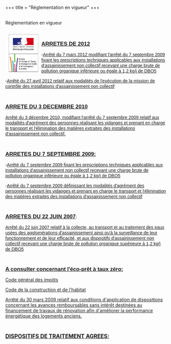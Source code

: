 +++
title = "Réglementation en vigueur"
+++
<br />
 <br />
   <div class="title-01 uppercase">
    <a>Réglementation en vigueur</a>
  </div>

<br />
<a href="http://www.assainissement-non-collectif.developpement-durable.gouv.fr"><img class="bordure" style="float: left; margin: 10px;" src="/img/logoreg.png" alt="" width="93" height="119" /></a>
 <br />
<div class="part900 " >
<p><span style="text-decoration: underline; font-family: arial,helvetica,sans-serif;"><span style="font-size: 17px;"><strong>ARRETES DE 2012</strong></span></span><span style="font-family: arial,helvetica,sans-serif; font-size: 14px;">&nbsp;</span></p>
<p><span style="font-family: arial,helvetica,sans-serif; font-size: 14px;">-<a href="web_documents/joe_20120425_0003.pdf">Arrêté du 7 mars 2012 modifiant l'arrêté du 7 septembre 2009 fixant les prescriptions techniques applicables aux installations d'assainissement non collectif recevant une charge brute de pollution organique inférieure ou égale à 1,2 kg/j de DBO5<br /></a></span></p>
<p><span style="font-family: arial,helvetica,sans-serif; font-size: 14px;">-<a href="web_documents/joe_20120510_0017.pdf">Arrêté du 27 avril 2012 relatif aux modalités de l'exécution de la mission de contrôle des installations d'assainissement non collectif</a></span></p>
<p><span style="font-family: arial,helvetica,sans-serif; font-size: 14px;">&nbsp;</span></p>
<p><span style="text-decoration: underline;"><span style="font-size: 17px;"><strong><span style="font-family: arial,helvetica,sans-serif;">ARRETE DU 3 DECEMBRE 2010</span></strong></span></span></p>
<p><span style="font-family: arial,helvetica,sans-serif; font-size: 14px;"><a href="web_documents/joe_20101214_0008.pdf">Arrêté du 3 décembre 2010, modifiant l'arrêté du 7 septembre 2009 relatif aux modalités d'agrément des personnes réalisant les vidanges et prenant en charge le transport et l'élimination des matières extraites des installations d'assainissement non collectif.<br /></a></span></p>
<p><span style="font-family: arial,helvetica,sans-serif; font-size: 14px;"><a href="web_documents/joe_20120510_0017.pdf"><br /></a></span></p>
<p><span style="text-decoration: underline; font-size: 17px;"><strong><span style="font-family: arial,helvetica,sans-serif;">ARRETES DU 7 SEPTEMBRE 2009:</span></strong></span></p>
<p><span style="font-family: arial,helvetica,sans-serif; font-size: 14px;">-<a href="web_documents/arrete_prescriptions_techniques_anc_7_septembre_2009_cle781f53.pdf">Arrêté du 7 septembre 2009 fixant les prescriptions techniques applicables aux installations d'assainissement non collectif recevant une charge brute de pollution organique inférieure ou égale à 1,2 kg/j de DBO5</a></span></p>
<p><span style="font-family: arial,helvetica,sans-serif; font-size: 14px;">-<a href="web_documents/arrete_agrement_des_personnes_realisant_les_vidanges_anc_7_septembre_2009_cle0a7166.pdf">Arrêté du 7 septembre 2009 définissant les modalités d'agrément des personnes réalisant les vidanges et prenant en charge le transport et l'élimination des matières extraites des installations d'assainissement non collectif</a></span></p>
<p>&nbsp;</p>
<p><span style="text-decoration: underline; font-family: arial,helvetica,sans-serif; font-size: 17px;"><strong>ARRETES DU 22 JUIN 2007</strong></span>:</p>
<p><a href="web_documents/01_arrete_22_06_2007.pdf"><span style="font-family: arial,helvetica,sans-serif; font-size: 14px;">Arrêté du 22 juin 2007 relatif à la collecte, au transport et au traitement des eaux usées des agglomérations d'assainissement ainsi qu'à la surveillance de leur fonctionnement et de leur efficacité, et aux dispositifs d'assainissement non collectif recevant une charge brute de pollution organique supérieure à 1,2 kg/j de DBO5</span></a></p>
<p>&nbsp;</p>
<p><span style="text-decoration: underline; font-family: arial,helvetica,sans-serif; font-size: 17px;"><strong>A consulter concernant l'éco-prêt à taux zéro:</strong></span></p>
<p><a href="web_documents/ecopret_tz_cgi.pdf">Code général des impôts</a></p>
<p><a href="web_documents/ecopret_tz_cch.pdf">Code de la construction et de l'habitat</a></p>
<p><a href="web_documents/arrete30032009ecoprettz.pdf">Arrêté du 30 mars 2009 relatif aux conditions d'application de dispositions concernant les avances remboursables sans intérêt destinées au financement de travaux de rénovation afin d'améliorer la performance énergétique des logements anciens.</a></p>
<p>&nbsp;</p>
<p><span style="font-size: 17px;"><strong><a href="http://www.assainissement-non-collectif.developpement-durable.gouv.fr/dispositifs-de-traitement-agrees-a185.html">DISPOSITIFS DE TRAITEMENT AGREES:</a></strong></span></p></p>
</div>

